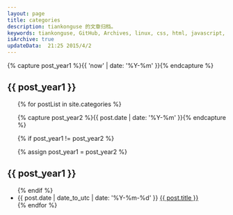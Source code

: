 ```yaml
---
layout: page
title: categories
description: tiankonguse 的文章归档。
keywords: tiankonguse, GitHub, Archives, linux, css, html, javascript, python, Jekyll, plugins, php, 大数据, 分布式, 机器学习, acm, 算法
isArchive: true
updateData:  21:25 2015/4/2
---
```




<article class="main-article">
{% capture post_year1 %}{{ 'now' | date: '%Y-%m' }}{% endcapture %}

<h2>{{ post_year1 }}</h2>
<ul class="article-year clearfix">

{% for postList in site.categories %}

{% capture post_year2 %}{{ post.date | date: '%Y-%m' }}{% endcapture %}

{% if post_year1 != post_year2 %}

{% assign post_year1 = post_year2 %}

</ul>
<h2>{{ post_year1 }}</h2>
<ul class="article-year clearfix">
{% endif %}

<li>
<span>{{ post.date | date_to_utc | date: '%Y-%m-%d' }}</span>
<a href="{{site.url}}{{ post.url }}">{{ post.title }}</a>
</li>
{% endfor %}
</ul>
</article>